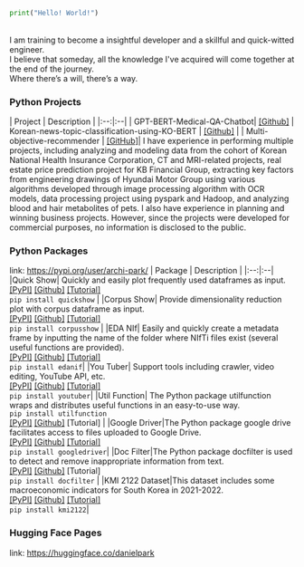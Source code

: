 ```python
print("Hello! World!")
```


<BR>
I am training to become a insightful developer and a skillful and quick-witted engineer. <br>
I believe that someday, all the knowledge I've acquired will come together at the end of the journey. <Br>
Where there’s a will, there’s a way. <Br>

### Python Projects
  | Project | Description |
    |:--:|:--|
  | GPT-BERT-Medical-QA-Chatbot| [[Github]](https://github.com/DSDanielPark/GPT-BERT-Medical-QA-Chatbot)
  | Korean-news-topic-classification-using-KO-BERT | [[Github]](https://github.com/DSDanielPark/fine-tuned-korean-BERT-news-article-classifier) |
  | Multi-objective-recommender | [[GitHub]](https://github.com/DSDanielPark/kaggle2023-multi-objective-recommender)|
  I have experience in performing multiple projects, including analyzing and modeling data from the cohort of Korean National Health Insurance Corporation, CT and MRI-related projects, real estate price prediction project for KB Financial Group, extracting key factors from engineering drawings of Hyundai Motor Group using various algorithms developed through image processing algorithm with OCR models, data processing project using pyspark and Hadoop, and analyzing blood and hair metabolites of pets. I also have experience in planning and winning business projects. However, since the projects were developed for commercial purposes, no information is disclosed to the public.
  
### Python Packages 
  link: https://pypi.org/user/archi-park/
  | Package | Description |
  |:--:|:--|
  |Quick Show| Quickly and easily plot frequently used dataframes as input. <br> [[PyPI]](https://pypi.org/project/quickshow/) [[Github]](https://github.com/DSDanielPark/quick-show) [[Tutorial]](https://github.com/DSDanielPark/quick-show/blob/main/tutorial/tutorial.ipynb) <br> `pip install quickshow` |
  |Corpus Show| Provide dimensionality reduction plot with corpus dataframe as input. <br> [[PyPI]](https://pypi.org/project/corpusshow/) [[Github]](https://github.com/DSDanielPark/corpus-show) [[Tutorial]](https://github.com/DSDanielPark/corpus-show/blob/main/tutorials/corpusshow_tutorial.ipynb) <br> `pip install corpusshow` |
  |EDA NIf| Easily and quickly create a metadata frame by inputting the name of the folder where NIfTi files exist (several useful functions are provided). <br> [[PyPI]](https://pypi.org/project/edanif/) [[Github]](https://github.com/DSDanielPark/EDA-NIf) [[Tutorial]](https://github.com/DSDanielPark/EDA-NIf/blob/main/tutorials/edanif_tutorial.ipynb) <br> `pip install edanif`|
  |You Tuber| Support tools including crawler, video editing, YouTube API, etc. <br> [[PyPI]](https://pypi.org/project/youtuber/) [[Github]](https://github.com/DSDanielPark/youtuber) [[Tutorial]](https://github.com/DSDanielPark/youtuber/blob/main/doc/tutorial.ipynb) <br> `pip install youtuber`|
  |Util Function| The Python package utilfunction wraps and distributes useful functions in an easy-to-use way. <br> `pip install utilfunction` <br> [[PyPI]](https://pypi.org/project/utilfunction/) [[Github]](https://github.com/DSDanielPark/util-function) [Tutorial] |
 |Google Driver|The Python package google drive facilitates access to files uploaded to Google Drive. <br> [[PyPI]](https://pypi.org/project/googledriver/) [[Github]](https://github.com/DSDanielPark/google-driver) [[Tutorial]](https://github.com/DSDanielPark/google-driver/blob/main/docs/tutorial.ipynb)  <br> `pip install googledriver`|
  |Doc Filter|The Python package docfilter is used to detect and remove inappropriate information from text. <br> [[PyPI]](https://pypi.org/project/docfilter/) [[Github]](https://github.com/DSDanielPark/docfilter) [Tutorial]  <br> `pip install docfilter` |
  |KMI 2122 Dataset|This dataset includes some macroeconomic indicators for South Korea in 2021-2022.  <br> [[PyPI]](https://pypi.org/project/kmi2122/) [[Github]](https://github.com/DSDanielPark/kmi2122-dataset) [[Tutorial]](https://github.com/DSDanielPark/kmi2122-dataset/blob/main/doc/tutorial.ipynb) <br> `pip install kmi2122`|
 
### Hugging Face Pages
  link: https://huggingface.co/danielpark
